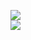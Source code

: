 [![](https://img.shields.io/badge/Made%20With-Github%20Spray-lightgrey.svg?style=for-the-badge&logo=github)](https://github.com/Annihil/github-spray#8753)  
[![](https://i.imgur.com/2DrTn0Z.gif)](https://github.com/Annihil/github-spray)